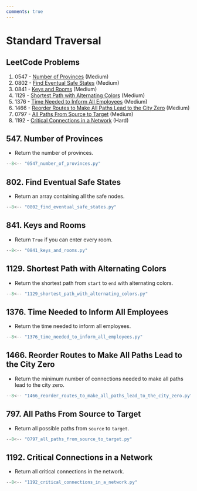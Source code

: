 ```yaml
---
comments: true
---
```


# Standard Traversal

## LeetCode Problems

1. 0547 - [Number of Provinces](https://leetcode.com/problems/number-of-provinces/) (Medium)
2. 0802 - [Find Eventual Safe States](https://leetcode.com/problems/find-eventual-safe-states/) (Medium)
3. 0841 - [Keys and Rooms](https://leetcode.com/problems/keys-and-rooms/) (Medium)
4. 1129 - [Shortest Path with Alternating Colors](https://leetcode.com/problems/shortest-path-with-alternating-colors/) (Medium)
5. 1376 - [Time Needed to Inform All Employees](https://leetcode.com/problems/time-needed-to-inform-all-employees/) (Medium)
6. 1466 - [Reorder Routes to Make All Paths Lead to the City Zero](https://leetcode.com/problems/reorder-routes-to-make-all-paths-lead-to-the-city-zero/) (Medium)
7. 0797 - [All Paths From Source to Target](https://leetcode.com/problems/all-paths-from-source-to-target/) (Medium)
8. 1192 - [Critical Connections in a Network](https://leetcode.com/problems/critical-connections-in-a-network/) (Hard)

## 547. Number of Provinces

- Return the number of provinces.

```python
--8<-- "0547_number_of_provinces.py"
```

## 802. Find Eventual Safe States

- Return an array containing all the safe nodes.

```python
--8<-- "0802_find_eventual_safe_states.py"
```

## 841. Keys and Rooms

- Return `True` if you can enter every room.

```python
--8<-- "0841_keys_and_rooms.py"
```

## 1129. Shortest Path with Alternating Colors

- Return the shortest path from `start` to `end` with alternating colors.

```python
--8<-- "1129_shortest_path_with_alternating_colors.py"
```

## 1376. Time Needed to Inform All Employees

- Return the time needed to inform all employees.

```python
--8<-- "1376_time_needed_to_inform_all_employees.py"
```

## 1466. Reorder Routes to Make All Paths Lead to the City Zero

- Return the minimum number of connections needed to make all paths lead to the city zero.

```python
--8<-- "1466_reorder_routes_to_make_all_paths_lead_to_the_city_zero.py"
```

## 797. All Paths From Source to Target

- Return all possible paths from `source` to `target`.

```python
--8<-- "0797_all_paths_from_source_to_target.py"
```

## 1192. Critical Connections in a Network

- Return all critical connections in the network.

```python
--8<-- "1192_critical_connections_in_a_network.py"
```
